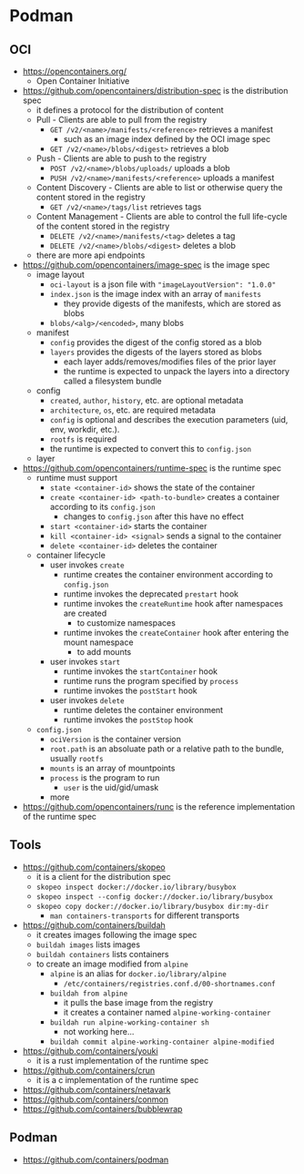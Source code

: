 Podman
======

## OCI

- <https://opencontainers.org/>
  - Open Container Initiative
- <https://github.com/opencontainers/distribution-spec> is the distribution
  spec
  - it defines a protocol for the distribution of content
  - Pull - Clients are able to pull from the registry
    - `GET /v2/<name>/manifests/<reference>` retrieves a manifest
      - such as an image index defined by the OCI image spec
    - `GET /v2/<name>/blobs/<digest>` retrieves a blob
  - Push - Clients are able to push to the registry
    - `POST /v2/<name>/blobs/uploads/` uploads a blob
    - `PUSH /v2/<name>/manifests/<reference>` uploads a manifest
  - Content Discovery - Clients are able to list or otherwise query the
    content stored in the registry
    - `GET /v2/<name>/tags/list` retrieves tags
  - Content Management - Clients are able to control the full life-cycle of
    the content stored in the registry
    - `DELETE /v2/<name>/manifests/<tag>` deletes a tag
    - `DELETE /v2/<name>/blobs/<digest>` deletes a blob
  - there are more api endpoints
- <https://github.com/opencontainers/image-spec> is the image spec
  - image layout
    - `oci-layout` is a json file with `"imageLayoutVersion": "1.0.0"`
    - `index.json` is the image index with an array of `manifests`
      - they provide digests of the manifests, which are stored as blobs
    - `blobs/<alg>/<encoded>`, many blobs
  - manifest
    - `config` provides the digest of the config stored as a blob
    - `layers` provides the digests of the layers stored as blobs
      - each layer adds/removes/modifies files of the prior layer
      - the runtime is expected to unpack the layers into a directory called a
        filesystem bundle
  - config
    - `created`, `author`, `history`, etc. are optional metadata
    - `architecture`, `os`, etc. are required metadata
    - `config` is optional and describes the execution parameters (uid, env,
      workdir, etc.).
    - `rootfs` is required
    - the runtime is expected to convert this to `config.json`
  - layer
- <https://github.com/opencontainers/runtime-spec> is the runtime spec
  - runtime must support
    - `state <container-id>` shows the state of the container
    - `create <container-id> <path-to-bundle>` creates a container according
      to its `config.json`
      - changes to `config.json` after this have no effect
    - `start <container-id>` starts the container
    - `kill <container-id> <signal>` sends a signal to the container
    - `delete <container-id>` deletes the container
  - container lifecycle
    - user invokes `create`
      - runtime creates the container environment according to `config.json`
      - runtime invokes the deprecated `prestart` hook
      - runtime invokes the `createRuntime` hook after namespaces are created
        - to customize namespaces
      - runtime invokes the `createContainer` hook after entering the mount
        namespace
        - to add mounts
    - user invokes `start`
      - runtime invokes the `startContainer` hook
      - runtime runs the program specified by `process`
      - runtime invokes the `postStart` hook
    - user invokes `delete`
      - runtime deletes the container environment
      - runtime invokes the `postStop` hook
  - `config.json`
    - `ociVersion` is the container version
    - `root.path` is an absoluate path or a relative path to the bundle,
      usually `rootfs`
    - `mounts` is an array of mountpoints
    - `process` is the program to run
      - `user` is the uid/gid/umask
    - more
- <https://github.com/opencontainers/runc> is the reference implementation of
  the runtime spec

## Tools

- <https://github.com/containers/skopeo>
  - it is a client for the distribution spec
  - `skopeo inspect docker://docker.io/library/busybox`
  - `skopeo inspect --config docker://docker.io/library/busybox`
  - `skopeo copy docker://docker.io/library/busybox dir:my-dir`
    - `man containers-transports` for different transports
- <https://github.com/containers/buildah>
  - it creates images following the image spec
  - `buildah images` lists images
  - `buildah containers` lists containers
  - to create an image modified from `alpine`
    - `alpine` is an alias for `docker.io/library/alpine`
      - `/etc/containers/registries.conf.d/00-shortnames.conf`
    - `buildah from alpine`
      - it pulls the base image from the registry
      - it creates a container named `alpine-working-container`
    - `buildah run alpine-working-container sh`
      - not working here...
    - `buildah commit alpine-working-container alpine-modified`
- <https://github.com/containers/youki>
  - it is a rust implementation of the runtime spec
- <https://github.com/containers/crun>
  - it is a c implementation of the runtime spec
- <https://github.com/containers/netavark>
- <https://github.com/containers/conmon>
- <https://github.com/containers/bubblewrap>

## Podman

- <https://github.com/containers/podman>
